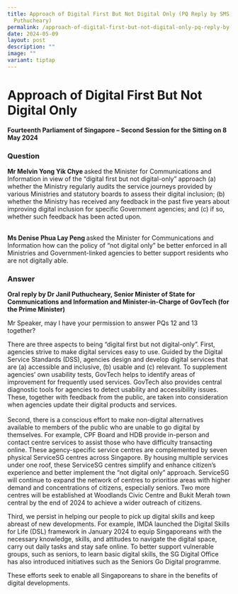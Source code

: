 ```yaml
---
title: Approach of Digital First But Not Digital Only (PQ Reply by SMS Janil
  Puthucheary)
permalink: /approach-of-digital-first-but-not-digital-only-pq-reply-by-sms-janil-puthucheary/
date: 2024-05-09
layout: post
description: ""
image: ""
variant: tiptap
---
```

<h1>Approach of Digital First But Not Digital Only</h1>
<p><strong>Fourteenth Parliament of Singapore – Second Session for the Sitting on 8 May 2024</strong>
</p>
<p></p>
<h3>Question</h3>
<p><strong>Mr Melvin Yong Yik Chye </strong>asked the Minister for Communications
and Information in view of the “digital first but not digital-only” approach
(a) whether the Ministry regularly audits the service journeys provided
by various Ministries and statutory boards to assess their digital inclusion;
(b) whether the Ministry has received any feedback in the past five years
about improving digital inclusion for specific Government agencies; and
(c) if so, whether such feedback has been acted upon.</p>
<p>
<br><strong>Ms Denise Phua Lay Peng </strong>asked the Minister for Communications
and Information how can the policy of “not digital only” be better enforced
in all Ministries and Government-linked agencies to better support residents
who are not digitally able.</p>
<p></p>
<h3>Answer</h3>
<p><strong>Oral reply by Dr Janil Puthucheary, Senior Minister of State for Communications and Information and Minister-in-Charge of GovTech (for the Prime Minister)</strong>
<br>
</p>
<p>Mr Speaker, may I have your permission to answer PQs 12 and 13 together?&nbsp;&nbsp;</p>
<p>There are three aspects to being “digital first but not digital-only”.
First, agencies strive to make digital services easy to use. Guided by
the Digital Service Standards (DSS), agencies design and develop digital
services that are (a) accessible and inclusive, (b) usable and (c) relevant.
To supplement agencies’ own usability tests, GovTech helps to identify
areas of improvement for frequently used services. GovTech also provides
central diagnostic tools for agencies to detect usability and accessibility
issues. These, together with feedback from the public, are taken into consideration
when agencies update their digital products and services.&nbsp;&nbsp;
<br>
<br>Second, there is a conscious effort to make non-digital alternatives available
to members of the public who are unable to go digital by themselves. For
example, CPF Board and HDB provide in-person and contact centre services
to assist those who have difficulty transacting online. These agency-specific
service centres are complemented by seven physical ServiceSG centres across
Singapore. By housing multiple services under one roof, these ServiceSG
centres simplify and enhance citizen’s experience and better implement
the “not digital only” approach. ServiceSG will continue to expand the
network of centres to prioritise areas with higher demand and concentrations
of citizens, especially seniors. Two more centres will be established at
Woodlands Civic Centre and Bukit Merah town central by the end of 2024
to achieve a wider outreach of citizens.&nbsp;&nbsp;</p>
<p></p>
<p>Third, we persist in helping our people to pick up digital skills and
keep abreast of new developments. For example, IMDA launched the Digital
Skills for Life (DSL) framework in January 2024 to equip Singaporeans with
the necessary knowledge, skills, and attitudes to navigate the digital
space, carry out daily tasks and stay safe online. To better support vulnerable
groups, such as seniors, to learn basic digital skills, the SG Digital
Office has also introduced initiatives such as the Seniors Go Digital programme.
<br>
</p>
<p>These efforts seek to enable all Singaporeans to share in the benefits
of digital developments.&nbsp;&nbsp;</p>
